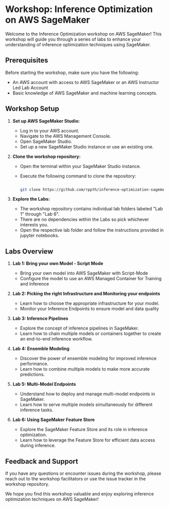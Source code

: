 # Workshop: Inference Optimization on AWS SageMaker

Welcome to the Inference Optimization workshop on AWS SageMaker! This workshop will guide you through a series of labs to enhance your understanding of inference optimization techniques using SageMaker.

## Prerequisites

Before starting the workshop, make sure you have the following:

- An AWS account with access to AWS SageMaker or an AWS Instructor Led Lab Account
- Basic knowledge of AWS SageMaker and machine learning concepts.

## Workshop Setup

1. **Set up AWS SageMaker Studio:**
   - Log in to your AWS account.
   - Navigate to the AWS Management Console.
   - Open SageMaker Studio.
   - Set up a new SageMaker Studio instance or use an existing one.

2. **Clone the workshop repository:**
   - Open the terminal within your SageMaker Studio instance.
   - Execute the following command to clone the repository:
   
     ```bash
     
     git clone https://github.com/rppth/inference-optimization-sagemaker
     
     ```


3. **Explore the Labs:**
   - The workshop repository contains individual lab folders labeled "Lab 1" through "Lab 6".
   - There are no dependencies within the Labs so pick whichever interests you. 
   - Open the respective lab folder and follow the instructions provided in jupyter notebooks.


## Labs Overview

1. **Lab 1: Bring your own Model - Script Mode**
   - Bring your own model into AWS SageMaker with Script-Mode
   - Configure the model to use an AWS Managed Container for Training and Inference 
   
2. **Lab 2: Picking the right Infrastructure and Monitoring your endpoints**
   - Learn how to choose the appropriate infrastructure for your model.
   - Monitor your Inference Endpoints to ensure model and data quality

3. **Lab 3: Inference Pipelines**
   - Explore the concept of inference pipelines in SageMaker.
   - Learn how to chain multiple models or containers together to create an end-to-end inference workflow.

4. **Lab 4: Ensemble Modeling**
   - Discover the power of ensemble modeling for improved inference performance.
   - Learn how to combine multiple models to make more accurate predictions.

5. **Lab 5: Multi-Model Endpoints**
   - Understand how to deploy and manage multi-model endpoints in SageMaker.
   - Learn how to serve multiple models simultaneously for different inference tasks.

6. **Lab 6: Using SageMaker Feature Store**
   - Explore the SageMaker Feature Store and its role in inference optimization.
   - Learn how to leverage the Feature Store for efficient data access during inference.


## Feedback and Support

If you have any questions or encounter issues during the workshop, please reach out to the workshop facilitators or use the issue tracker in the workshop repository.

We hope you find this workshop valuable and enjoy exploring inference optimization techniques on AWS SageMaker!

